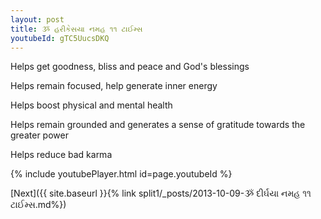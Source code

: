 ```yaml
---
layout: post
title: ૐ હરીકેસયા નમહ ૧૧ ટાઈમ્સ
youtubeId: gTC5UucsDKQ
---
```

 
 
Helps get goodness, bliss and peace and God's blessings
 
Helps remain focused, help generate inner energy 
 
Helps boost physical and mental health 
 
Helps remain grounded and generates a sense of gratitude towards the greater power 
 
Helps reduce bad karma
 
 
 
 


{% include youtubePlayer.html id=page.youtubeId %}
 
[Next]({{ site.baseurl }}{% link  split1/_posts/2013-10-09-ૐ દીર્ઘયા નમહ ૧૧ ટાઈમ્સ.md%})
 
